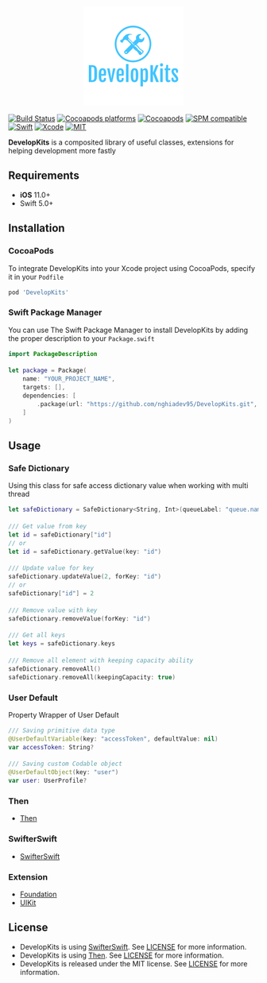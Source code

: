 <p align="center">
  <img src="https://raw.githubusercontent.com/nghiadev95/DevelopKits/master/Assets/logo.png" title="DevelopKits">
</p>

[![Build Status](https://github.com/nghiadev95/DevelopKits/workflows/Swift/badge.svg?branch=master)](https://github.com/nghiadev95/DevelopKits/actions)
[![Cocoapods platforms](https://img.shields.io/cocoapods/p/DevelopKits)](https://github.com/nghiadev95/DevelopKits)
[![Cocoapods](https://img.shields.io/cocoapods/v/DevelopKits.svg)](https://cocoapods.org/pods/DevelopKits)
[![SPM compatible](https://img.shields.io/badge/SPM-Compatible-brightgreen.svg?style=flat)](https://swift.org/package-manager/)
[![Swift](https://img.shields.io/badge/Swift-5.3-orange.svg)](https://swift.org)
[![Xcode](https://img.shields.io/badge/Xcode-11.6-blue.svg)](https://developer.apple.com/xcode)
[![MIT](https://img.shields.io/badge/License-MIT-red.svg)](https://opensource.org/licenses/MIT)

**DevelopKits** is a composited library of useful classes, extensions for helping development more fastly

## Requirements

- **iOS** 11.0+
- Swift 5.0+

## Installation

### CocoaPods

To integrate DevelopKits into your Xcode project using CocoaPods, specify it in your `Podfile`

```ruby
pod 'DevelopKits'
```

### Swift Package Manager
You can use The Swift Package Manager to install DevelopKits by adding the proper description to your `Package.swift` 

```swift
import PackageDescription

let package = Package(
    name: "YOUR_PROJECT_NAME",
    targets: [],
    dependencies: [
        .package(url: "https://github.com/nghiadev95/DevelopKits.git", from: "1.0.0")
    ]
)
```


## Usage

### Safe Dictionary
Using this class for safe access dictionary value when working with multi thread

```swift
let safeDictionary = SafeDictionary<String, Int>(queueLabel: "queue.name")

/// Get value from key
let id = safeDictionary["id"]
// or
let id = safeDictionary.getValue(key: "id")

/// Update value for key
safeDictionary.updateValue(2, forKey: "id")
// or
safeDictionary["id"] = 2

/// Remove value with key
safeDictionary.removeValue(forKey: "id")

/// Get all keys
let keys = safeDictionary.keys

/// Remove all element with keeping capacity ability
safeDictionary.removeAll()
safeDictionary.removeAll(keepingCapacity: true)
```

### User Default
Property Wrapper of User Default

```swift
/// Saving primitive data type
@UserDefaultVariable(key: "accessToken", defaultValue: nil)
var accessToken: String?

/// Saving custom Codable object
@UserDefaultObject(key: "user")
var user: UserProfile?
```

### Then

- [Then](https://github.com/devxoul/Then)

### SwifterSwift

- [SwifterSwift](https://github.com/SwifterSwift/SwifterSwift)

### Extension

- [Foundation](https://github.com/nghiadev95/DevelopKits/tree/master/Sources/Foundation)
- [UIKit](https://github.com/nghiadev95/DevelopKits/tree/master/Sources/UIKit)


## License

- DevelopKits is using [SwifterSwift](https://github.com/SwifterSwift/SwifterSwift). See  [LICENSE](https://github.com/SwifterSwift/SwifterSwift/blob/master/LICENSE) for more information.
- DevelopKits is using [Then](https://github.com/devxoul/Then). See  [LICENSE](https://github.com/devxoul/Then/blob/master/LICENSE) for more information.
- DevelopKits is released under the MIT license. See [LICENSE](https://github.com/nghiadev95/DevelopKits/blob/master/LICENSE) for more information.

